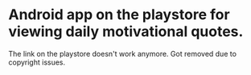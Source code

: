 # Android app on the playstore for viewing daily motivational quotes.
The link on the playstore doesn't work anymore.
Got removed due to copyright issues.
